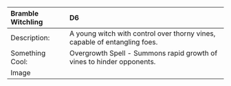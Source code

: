 |**Bramble Witchling**|D6|
|:----|:----|
|Description:|A young witch with control over thorny vines, capable of entangling foes.|
|Something Cool:|Overgrowth Spell - Summons rapid growth of vines to hinder opponents.|
|Image| |